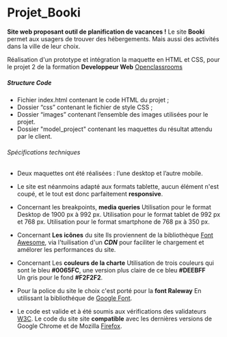 # Projet_Booki

**Site web proposant outil de planification de vacances !**
Le site **Booki** permet aux usagers de trouver des hébergements.
Mais aussi des activités dans la ville de leur choix.

Réalisation d'un prototype et intégration la maquette en HTML et CSS,
pour le projet 2 de la formation **Developpeur Web** [Openclassrooms](https://openclassrooms.com/fr/)

##### Structure Code
- Fichier index.html contenant le code HTML du projet ;
- Dossier “css” contenant le fichier de style CSS ;
- Dossier “images” contenant l’ensemble des images utilisées pour le projet.
- Dossier "model_project" contenant les maquettes du résultat attendu par le client.


###### Spécifications techniques

- Deux maquettes ont été réalisées : l’une desktop et l’autre mobile. 
- Le site est néanmoins adapté aux formats tablette, aucun élément n'est coupé, et le tout est
donc parfaitement **responsive**.

- Concernant les breakpoints, **media queries**
Utilisation pour le format Desktop de 1900 px à 992 px. 
Utilisation pour le format tablet de 992 px et 768 px.
Utilisation pour le format smartphone de 768 px à 350 px.

- Concernant **Les icônes** du site 
Ils proviennent de la bibliothèque [Font Awesome](https://fontawesome.com/icons), via l'tuilisation d'un **_CDN_** pour faciliter le chargement et amélorer les performances du site.

- Concernant Les **couleurs de la charte** 
Utilisation de trois couleurs qui sont le bleu **#0065FC**, 
une version plus claire de ce bleu **#DEEBFF**  
Un gris pour le fond **#F2F2F2**.

- Pour la police du site le choix c'est porté pour la **font Raleway** 
En utilissant la bibliothéque de [Google Font](https://fonts.google.com/specimen/Raleway.).


- Le code est valide et à été soumis aux vérifications des validateurs [W3C](https://www.w3.org/).
Le code du site site **compatible** avec les dernières versions de
Google Chrome et de Mozilla [Firefox](https://www.mozilla.org/).